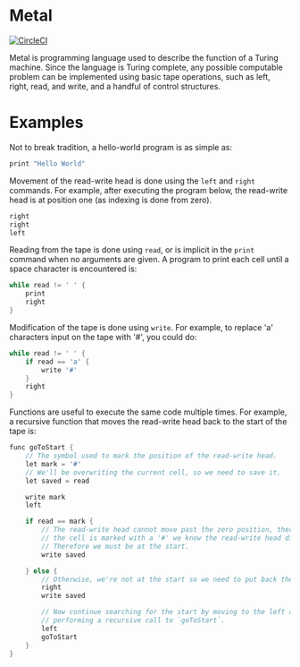 # Metal

[![CircleCI](https://circleci.com/gh/BakerSmithA/metal.svg?style=svg)](https://circleci.com/gh/BakerSmithA/metal)

Metal is programming language used to describe the function of a Turing machine. Since the language is Turing complete, any possible computable problem can be implemented using basic tape operations, such as left, right, read, and write, and a handful of control structures.  

# Examples

Not to break tradition, a hello-world program is as simple as:

```c
print "Hello World"
```
Movement of the read-write head is done using the `left` and `right` commands. For example, after executing the program below, the read-write head is at position one (as indexing is done from zero).

```c
right
right
left
```

Reading from the tape is done using `read`, or is implicit in the `print` command when no arguments are given. A program to print each cell until a space character is encountered is:

```c
while read != ' ' {
	print
	right
}
```

Modification of the tape is done using `write`. For example, to replace 'a' characters input on the tape with '#', you could do:

```c
while read != ' ' {
	if read == 'a' {
		write '#'
	}
	right
}
```

Functions are useful to execute the same code multiple times. For example, a recursive function that moves the read-write head back to the start of the tape is:

```c
func goToStart {
	// The symbol used to mark the position of the read-write head.
	let mark = '#'
	// We'll be overwriting the current cell, so we need to save it.
	let saved = read

	write mark
	left

	if read == mark {
		// The read-write head cannot move past the zero position, therefore if 
		// the cell is marked with a '#' we know the read-write head did not move.
		// Therefore we must be at the start.
		write saved

	} else {
		// Otherwise, we're not at the start so we need to put back the saved character.
		right
		write saved

		// Now continue searching for the start by moving to the left and
		// performing a recursive call to `goToStart`.
		left
		goToStart
	}
}
```
